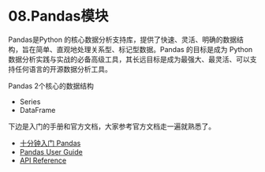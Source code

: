 # 08.Pandas模块

Pandas是Python 的核心数据分析支持库，提供了快速、灵活、明确的数据结构，旨在简单、直观地处理关系型、标记型数据。Pandas 的目标是成为 Python 数据分析实践与实战的必备高级工具，其长远目标是成为最强大、最灵活、可以支持任何语言的开源数据分析工具。

Pandas 2个核心的数据结构
- Series
- DataFrame

下边是入门的手册和官方文档，大家参考官方文档走一遍就熟悉了。
- [十分钟入门 Pandas](https://pypandas.cn/docs/getting_started/10min.html)
- [Pandas User Guide](https://pandas.pydata.org/docs/user_guide/index.html)
- [API Reference](https://pandas.pydata.org/docs/reference/api/pandas.plotting.boxplot.html)
